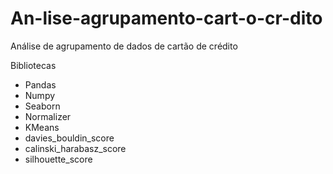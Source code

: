 # An-lise-agrupamento-cart-o-cr-dito
Análise de agrupamento de dados de cartão de crédito

Bibliotecas
* Pandas 
* Numpy
* Seaborn
* Normalizer
* KMeans
* davies_bouldin_score
* calinski_harabasz_score
* silhouette_score

